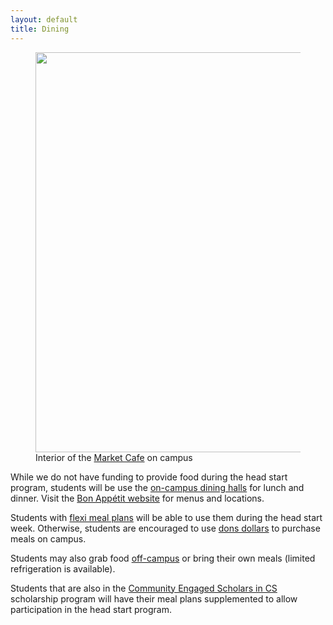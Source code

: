```yaml
---
layout: default
title: Dining
---
```


<figure>
<img src="https://www.usfca.edu/sites/default/files/images/campus_life/market-cafe.jpg" width="640">
<br/>
<caption><span class="is-size-7 has-text-grey">Interior of the <a href="https://usf.cafebonappetit.com/cafe/the-market-cafe/">Market Cafe</a> on campus</span>
</caption>
</figure>

While we do not have funding to provide food during the head start program, students will be use the [on-campus dining halls](https://www.usfca.edu/student-life/campus-experience/dining-campus) for lunch and dinner. Visit the [Bon Appétit website](https://www.usfca.edu/student-life/campus-experience/dining-campus) for menus and locations.

Students with [flexi meal plans](https://myusf.usfca.edu/housing/meal-plans) will be able to use them during the head start week. Otherwise, students are encouraged to use [dons dollars](https://www.usfca.edu/one-card/students/don-dollars) to purchase meals on campus.

Students may also grab food [off-campus](https://www.yelp.com/search?find_desc=Restaurants&find_loc=2130%20Fulton%20St%2C%20San%20Francisco%2C%20CA&l=g%3A-122.44322776760254%2C37.78038134703312%2C-122.45601654018554%2C37.77020501300874) or bring their own meals (limited refrigeration is available).

<article class="message">
  <div class="message-body">
    Students that are also in the <a href="/">Community Engaged Scholars in CS</a> scholarship program will have their meal plans supplemented to allow participation in the head start program.
  </div>
</article>
